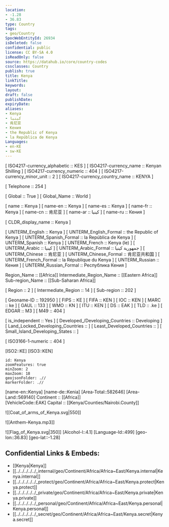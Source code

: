 ```yaml
---
location:
- -1.28
- 36.83
type: Country
tags:
- geo/Country
SpocWebEntityId: 26934
isDeleted: false
confidential: public
license: CC BY-SA 4.0
isReadOnly: false
source: https://datahub.io/core/country-codes
cssclasses: Country
publish: true
title: Kenya
linkTitle: 
keywords: 
layout: 
draft: false
publishDate: 
expiryDate: 
aliases:
- Kenya
- كينيا
- 肯尼亚
- Кения
- the Republic of Kenya
- la República de Kenya
Languages:
- en-KE
- sw-KE
---
```



[	ISO4217-currency_alphabetic	 :: KES ] 
[	ISO4217-currency_name	 :: Kenyan Shilling ] 
[	ISO4217-currency_numeric	 :: 404 ] 
[	ISO4217-currency_minor_unit	 :: 2 ] 
[	ISO4217-currency_country_name	 :: KENYA ] 

[	Telephone	 :: 254 ] 

[	Global	 :: True ] 
[	Global_Name	 :: World ] 

[	name	 :: Kenya ] 
[	name-en	 :: Kenya ] 
[	name-es	 :: Kenya ] 
[	name-fr	 :: Kenya ] 
[	name-cn	 :: 肯尼亚 ] 
[	name-ar	 :: كينيا ] 
[	name-ru	 :: Кения ] 

[	CLDR_display_name	 :: Kenya ] 

[	UNTERM_English	 :: Kenya ] 
[	UNTERM_English_Formal	 :: the Republic of Kenya ] 
[	UNTERM_Spanish_Formal	 :: la República de Kenya ] 
[	UNTERM_Spanish	 :: Kenya ] 
[	UNTERM_French	 :: Kenya (le) ] 
[	UNTERM_Arabic	 :: كينيا ] 
[	UNTERM_Arabic_Formal	 :: جمهورية كينيا ] 
[	UNTERM_Chinese	 :: 肯尼亚 ] 
[	UNTERM_Chinese_Formal	 :: 肯尼亚共和国 ] 
[	UNTERM_French_Formal	 :: la République du Kenya ] 
[	UNTERM_Russian	 :: Кения ] 
[	UNTERM_Russian_Formal	 :: Республика Кения ] 

Region_Name ::  [[Africa]] 
Intermediate_Region_Name ::  [[Eastern Africa]] 
Sub-region_Name ::  [[Sub-Saharan Africa]] 

[	Region	 :: 2 ] 
[	Intermediate_Region	 :: 14 ] 
[	Sub-region	 :: 202 ] 

[	Geoname-ID	 :: 192950 ] 
[	FIPS	 :: KE ] 
[	FIFA	 :: KEN ] 
[	IOC	 :: KEN ] 
[	MARC	 :: ke ] 
[	GAUL	 :: 133 ] 
[	WMO	 :: KN ] 
[	ITU	 :: KEN ] 
[	DS	 :: EAK ] 
[	TLD	 :: .ke ] 
[	EDGAR	 :: M3 ] 
[	M49	 :: 404 ] 

[	is_independent	 :: Yes ] 
[	Developed_/Developing_Countries	 :: Developing ] 
[	Land_Locked_Developing_Countries	 ::  ] 
[	Least_Developed_Countries	 ::  ] 
[	Small_Island_Developing_States	 ::  ] 

[	ISO3166-1-numeric	 :: 404 ] 



[ISO2::KE] 
[ISO3::KEN] 
```leaflet
id: Kenya
zoomFeatures: true 
minZoom: 2 
maxZoom: 18
geojsonFolder: .//
markerFolder: .//
```

[name-en::Kenya] 
[name-de::Kenia] 
[Area-Total::582646] 
[Area-Land::569140] 
Continent :: [[Africa]]  
[VehicleCode::EAK] 
Capital :: [[Kenya/Counties/Nairobi.County]] 

![[Coat_of_arms_of_Kenya.svg|550]] 

![[Anthem-Kenya.mp3]] 

![[Flag_of_Kenya.svg|350]] 
[Alcohol-l::4.1] 
[Language-Id::499] 
[geo-lon::36.83] 
[geo-lat::-1.28] 



## Confidential Links & Embeds: 
- [[Kenya|Kenya]] 
- [[../../../../../_internal/geo/Continent/Africa/Africa~East/Kenya.internal|Kenya.internal]] 
- [[../../../../../_protect/geo/Continent/Africa/Africa~East/Kenya.protect|Kenya.protect]] 
- [[../../../../../_private/geo/Continent/Africa/Africa~East/Kenya.private|Kenya.private]] 
- [[../../../../../_personal/geo/Continent/Africa/Africa~East/Kenya.personal|Kenya.personal]] 
- [[../../../../../_secret/geo/Continent/Africa/Africa~East/Kenya.secret|Kenya.secret]] 
